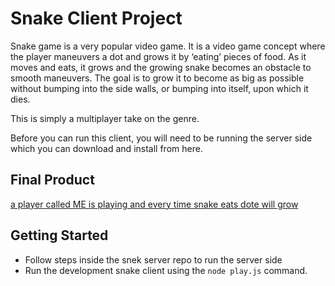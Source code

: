 # Snake Client Project

Snake game is a very popular video game. It is a video game concept where the player maneuvers a dot and grows it by ‘eating’ pieces of food. As it moves and eats, it grows and the growing snake becomes an obstacle to smooth maneuvers. The goal is to grow it to become as big as possible without bumping into the side walls, or bumping into itself, upon which it dies.

This is simply a multiplayer take on the genre.

Before you can run this client, you will need to be running the server side which you can download and install from here. 

## Final Product

[a player called ME is playing and every time snake eats dote will grow](./pictures/Screenshot%202023-06-14%20225516.png)


## Getting Started

- Follow steps inside the snek server repo to run the server side
- Run the development snake client using the `node play.js` command.